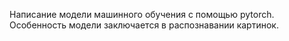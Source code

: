 Написание модели машинного обучения с помощью pytorch.
Особенность модели заключается в распознавании картинок.
